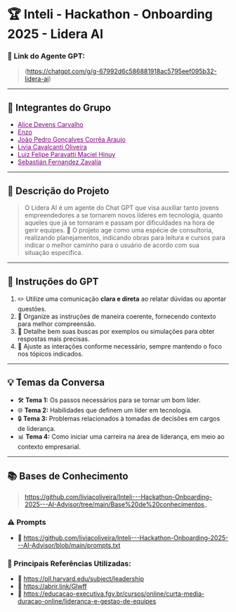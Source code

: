 # 🏆 Inteli - Hackathon - Onboarding 2025 - Lidera AI #

### **🔗 Link do Agente GPT:**  
> (https://chatgpt.com/g/g-67992d6c586881918ac5795eef095b32-lidera-ai)
---

## **👥 Integrantes do Grupo**  
- <a href="" style="color: purple;">Alice Devens Carvalho</a>
- <a href="github.com/joaoaraujo2006" style="color: purple;">Enzo</a>
- <a href="" style="color: purple;">João Pedro Gonçalves Corrêa Araujo</a>
- <a href="" style="color: purple;">Livia Cavalcanti Oliveira</a>
- <a href="" style="color: purple;">Luiz Felipe Paravatti Maciel Hinuy</a>
- <a href="" style="color: purple;">Sebastián Fernandez Zavalía</a>[](#)
---

## **📄 Descrição do Projeto**  
> O Lidera AI é um agente do Chat GPT que visa auxiliar tanto jovens empreendedores a se tornarem novos líderes em tecnologia, quanto aqueles que já se tornaram e passam por dificuldades na hora de gerir equipes. 🎯 O projeto age como uma espécie de consultoria, realizando planejamentos, indicando obras para leitura e cursos para indicar o melhor caminho para o usuário de acordo com sua situação específica.

---

## **🤖 Instruções do GPT** 
1. ✏️  Utilize uma comunicação **clara e direta** ao relatar dúvidas ou apontar questões.
2. 📌 Organize as instruções de maneira coerente, fornecendo contexto para melhor compreensão.
3. 🧐 Detalhe bem suas buscas por exemplos ou simulações para obter respostas mais precisas.
4. 🔄 Ajuste as interações conforme necessário, sempre mantendo o foco nos tópicos indicados.
---

## **💡 Temas da Conversa** 
- 🛠️ **Tema 1:** Os passos necessários para se tornar um bom líder.
- 🌐 **Tema 2:** Habilidades que definem um líder em tecnologia.
- 🔒 **Tema 3:** Problemas relacionados à tomadas de decisões em cargos de liderança.
- 📊 **Tema 4:** Como iniciar uma carreira na área de liderança, em meio ao contexto empresarial.

---

## **📚 Bases de Conhecimento**  
> https://github.com/liviacoliveira/Inteli---Hackathon-Onboarding-2025---AI-Advisor/tree/main/Base%20de%20conhecimentos_

### **⚠️ Prompts**
- 📗 https://github.com/liviacoliveira/Inteli---Hackathon-Onboarding-2025---AI-Advisor/blob/main/prompts.txt

### **📘 Principais Referências Utilizadas:**  
- 📗 https://pll.harvard.edu/subject/leadership
- 📙 https://abrir.link/Glwff
- 📕 https://educacao-executiva.fgv.br/cursos/online/curta-media-duracao-online/lideranca-e-gestao-de-equipes

